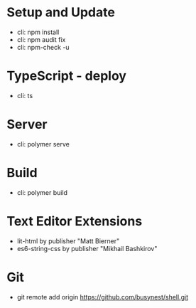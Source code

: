 
# Setup and Update
* cli: npm install
* cli: npm audit fix
* cli: npm-check -u

# TypeScript - deploy
* cli: ts

# Server
* cli: polymer serve

# Build
* cli: polymer build

# Text Editor Extensions
* lit-html by publisher "Matt Bierner"
* es6-string-css by publisher "Mikhail Bashkirov"

# Git
* git remote add origin https://github.com/busynest/shell.git